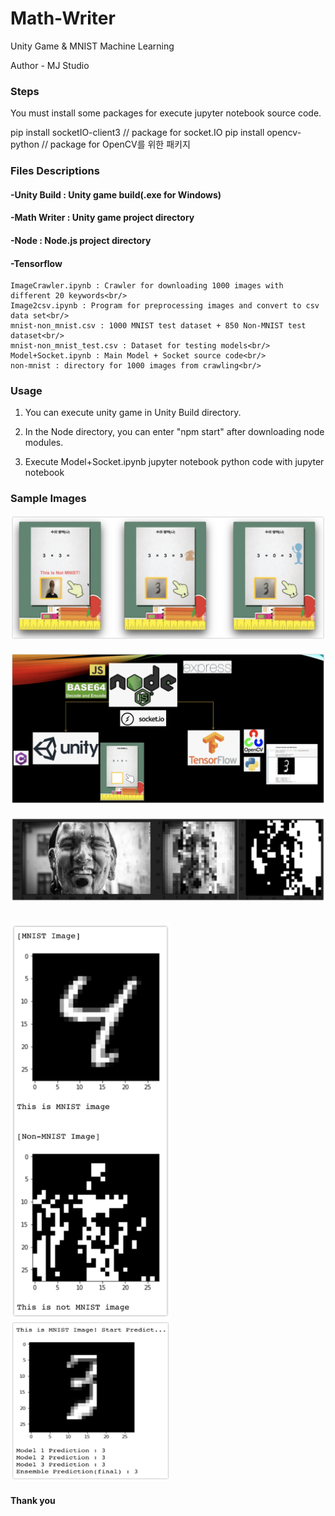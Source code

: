 # Math-Writer

Unity Game &amp; MNIST Machine Learning

Author - MJ Studio

### Steps

You must install some packages for execute jupyter notebook source code.

pip install socketIO-client3 // package for socket.IO
pip install opencv-python // package for OpenCV를 위한 패키지

### Files Descriptions

#### -Unity Build : Unity game build(.exe for Windows)

#### -Math Writer : Unity game project directory

#### -Node : Node.js project directory

#### -Tensorflow
	ImageCrawler.ipynb : Crawler for downloading 1000 images with different 20 keywords<br/>
	Image2csv.ipynb : Program for preprocessing images and convert to csv data set<br/>
	mnist-non_mnist.csv : 1000 MNIST test dataset + 850 Non-MNIST test dataset<br/>
	mnist-non_mnist_test.csv : Dataset for testing models<br/>
	Model+Socket.ipynb : Main Model + Socket source code<br/>
	non-mnist : directory for 1000 images from crawling<br/>
	
### Usage

1. You can execute unity game in Unity Build directory.

2. In the Node directory, you can enter "npm start" after downloading node modules.

3. Execute Model+Socket.ipynb jupyter notebook python code with jupyter notebook

### Sample Images
![](Sample_Images/5.png)<br/><br/>
![](Sample_Images/1.png)<br/><br/>
![](Sample_Images/2.png)<br/><br/>

<img src="Sample_Images/3.png" width="256">       <img src="Sample_Images/4.png" width="256" height="256">


#### Thank you
